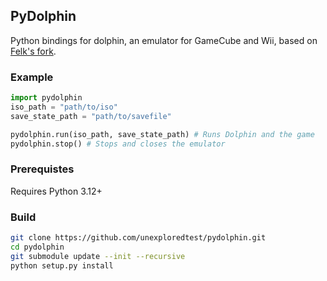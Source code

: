 ## PyDolphin

Python bindings for dolphin, an emulator for GameCube and Wii, based on [Felk's fork](https://github.com/Felk/dolphin).

### Example
```py
import pydolphin
iso_path = "path/to/iso"
save_state_path = "path/to/savefile"

pydolphin.run(iso_path, save_state_path) # Runs Dolphin and the game
pydolphin.stop() # Stops and closes the emulator
```

### Prerequistes
Requires Python 3.12+

### Build
```sh
git clone https://github.com/unexploredtest/pydolphin.git
cd pydolphin
git submodule update --init --recursive
python setup.py install
```
